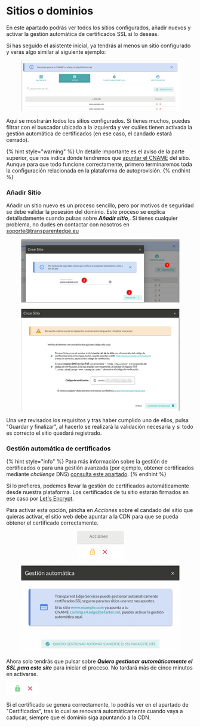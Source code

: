 # Sitios o dominios

En este apartado podrás ver todos los sitios configurados, añadir nuevos y activar la gestión automática de certificados SSL si lo deseas.

Si has seguido el asistente inicial, ya tendrás al menos un sitio configurado y verás algo similar al siguiente ejemplo:

<figure><img src="../../../.gitbook/assets/image (7) (2).png" alt=""><figcaption></figcaption></figure>

Aquí se mostrarán todos los sitios configurados. Si tienes muchos, puedes filtrar con el buscador ubicado a la izquierda y ver cuáles tienen activada la gestión automática de certificados (en ese caso, el candado estará cerrado).

{% hint style="warning" %}
Un detalle importante es el aviso de la parte superior, que nos indica dónde tendremos que [apuntar el CNAME](https://docs.transparentcdn.com/getting-started/faq/apuntando-el-dns) del sitio. Aunque para que todo funcione correctamente, primero terminaremos toda la configuración relacionada en la plataforma de autoprovisión.
{% endhint %}

### Añadir Sitio

Añadir un sitio nuevo es un proceso sencillo, pero por motivos de seguridad se debe validar la posesión del dominio. Este proceso se explica detalladamente cuando pulsas sobre _**Añadir sitio**_,. Si tienes cualquier problema, no dudes en contactar con nosotros en [soporte@transparentedge.eu](mailto:soporte@transparentedge.eu)

<figure><img src="../../../.gitbook/assets/image (11) (1).png" alt=""><figcaption></figcaption></figure>

<figure><img src="../../../.gitbook/assets/image (1) (1) (2).png" alt=""><figcaption></figcaption></figure>

Una vez revisados los requisitos y tras haber cumplido uno de ellos, pulsa "Guardar y finalizar", al hacerlo se realizará la validación necesaria y si todo es correcto el sitio quedará registrado.

### Gestión automática de certificados

{% hint style="info" %}
Para más información sobre la gestión de certificados o para una gestión avanzada (por ejemplo, obtener certificados mediante _challenge_ DNS) [consulta este apartado](https://docs.transparentedge.eu/getting-started/dashboard/autoprovisionamiento/ssl).
{% endhint %}

Si lo prefieres, podemos llevar la gestión de certificados automáticamente desde nuestra plataforma. Los certificados de tu sitio estarán firmados en ese caso por [Let's Encrypt](https://letsencrypt.org/).

Para activar esta opción, pincha en _Acciones_ sobre el candado del sitio que quieras activar, el sitio web debe apuntar a la CDN para que se pueda obtener el certificado correctamente.



<div align="center">

<img src="../../../.gitbook/assets/image (10).png" alt="Candado sin activar">

</div>

<figure><img src="../../../.gitbook/assets/image (14) (1).png" alt=""><figcaption></figcaption></figure>

Ahora solo tendrás que pulsar sobre _**Quiero gestionar automáticamente el SSL para este site**_ para iniciar el proceso. No tardará más de cinco minutos en activarse.

![El candado se mostrará de color verde para un sitio activo.](<../../../.gitbook/assets/image (40).png>)

Si el certificado se genera correctamente, lo podrás ver en el apartado de "Certificados", tras lo cual se renovará automáticamente cuando vaya a caducar, siempre que el dominio siga apuntando a la CDN.

